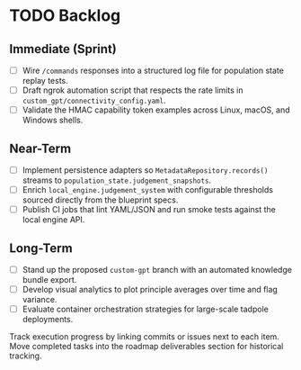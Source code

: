 # TODO Backlog

## Immediate (Sprint)
- [ ] Wire `/commands` responses into a structured log file for population state replay tests.
- [ ] Draft ngrok automation script that respects the rate limits in `custom_gpt/connectivity_config.yaml`.
- [ ] Validate the HMAC capability token examples across Linux, macOS, and Windows shells.

## Near-Term
- [ ] Implement persistence adapters so `MetadataRepository.records()` streams to `population_state.judgement_snapshots`.
- [ ] Enrich `local_engine.judgement_system` with configurable thresholds sourced directly from the blueprint specs.
- [ ] Publish CI jobs that lint YAML/JSON and run smoke tests against the local engine API.

## Long-Term
- [ ] Stand up the proposed `custom-gpt` branch with an automated knowledge bundle export.
- [ ] Develop visual analytics to plot principle averages over time and flag variance.
- [ ] Evaluate container orchestration strategies for large-scale tadpole deployments.

Track execution progress by linking commits or issues next to each item. Move completed tasks into the roadmap deliverables section for historical tracking.
